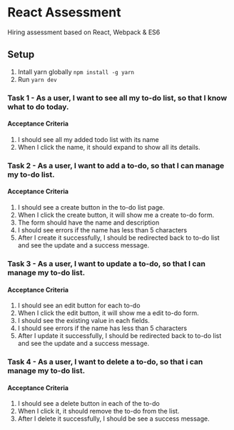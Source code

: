 # React Assessment
Hiring assessment based on React, Webpack &amp; ES6

## Setup
1. Intall yarn globally `npm install -g yarn`
1. Run `yarn dev`

### Task 1 - As a user, I want to see all my to-do list, so that I know what to do today.
#### Acceptance Criteria
1. I should see all my added todo list with its name
2. When I click the name, it should expand to show all its details.

### Task 2 - As a user, I want to add a to-do, so that I can manage my to-do list.
#### Acceptance Criteria
1. I should see a create button in the to-do list page.
2. When I click the create button, it will show me a create to-do form.
3. The form should have the name and description
4. I should see errors if the name has less than 5 characters
5. After I create it successfully, I should be redirected back to to-do list and see the update and a success message.

### Task 3 - As a user, I want to update a to-do, so that I can manage my to-do list.
#### Acceptance Criteria
1. I should see an edit button for each to-do
2. When I click the edit button, it will show me a edit to-do form.
3. I should see the existing value in each fields.
4. I should see errors if the name has less than 5 characters
5. After I update it successfully, I should be redirected back to to-do list and see the update and a success message.

### Task 4 - As a user, I want to delete a to-do, so that i can manage my to-do list.
#### Acceptance Criteria
1. I should see a delete button in each of the to-do
2. When I click it, it should remove the to-do from the list.
3. After I delete it successfully, I should be see a success message.
